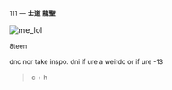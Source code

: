 <sup>111 — **士道 龍聖**</sub>

![me_lol](https://media1.tenor.com/m/9QUnZkHa6NMAAAAd/ryusei-shidou-blue-lock.gif)

<sup>8teen</sub>

<sup>dnc nor take inspo. dni if ure a weirdo or if ure -13</sub>

> <sup>c + h</sub>

